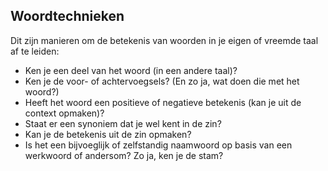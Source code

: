 ## Woordtechnieken

Dit zijn manieren om de betekenis van woorden in je eigen of vreemde taal af te leiden:

- Ken je een deel van het woord (in een andere taal)?
- Ken je de voor- of achtervoegsels? (En zo ja, wat doen die met het woord?)
- Heeft het woord een positieve of negatieve betekenis (kan je uit de context opmaken)?
- Staat er een synoniem dat je wel kent in de zin?
- Kan je de betekenis uit de zin opmaken?
- Is het een bijvoeglijk of zelfstandig naamwoord op basis van een werkwoord of andersom? Zo ja, ken je de stam?
